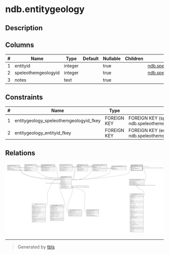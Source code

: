 # ndb.entitygeology

## Description

## Columns

| # | Name                | Type    | Default | Nullable | Children | Parents                                                       | Comment |
| - | ------------------- | ------- | ------- | -------- | -------- | ------------------------------------------------------------- | ------- |
| 1 | entityid            | integer |         | true     |          | [ndb.speleothems](ndb.speleothems.md)                         |         |
| 2 | speleothemgeologyid | integer |         | true     |          | [ndb.speleothementitygeology](ndb.speleothementitygeology.md) |         |
| 3 | notes               | text    |         | true     |          |                                                               |         |

## Constraints

| # | Name                                   | Type        | Definition                                                                                    |
| - | -------------------------------------- | ----------- | --------------------------------------------------------------------------------------------- |
| 1 | entitygeology_speleothemgeologyid_fkey | FOREIGN KEY | FOREIGN KEY (speleothemgeologyid) REFERENCES ndb.speleothementitygeology(speleothemgeologyid) |
| 2 | entitygeology_entityid_fkey            | FOREIGN KEY | FOREIGN KEY (entityid) REFERENCES ndb.speleothems(entityid) ON DELETE CASCADE                 |

## Relations

![er](ndb.entitygeology.svg)

---

> Generated by [tbls](https://github.com/k1LoW/tbls)